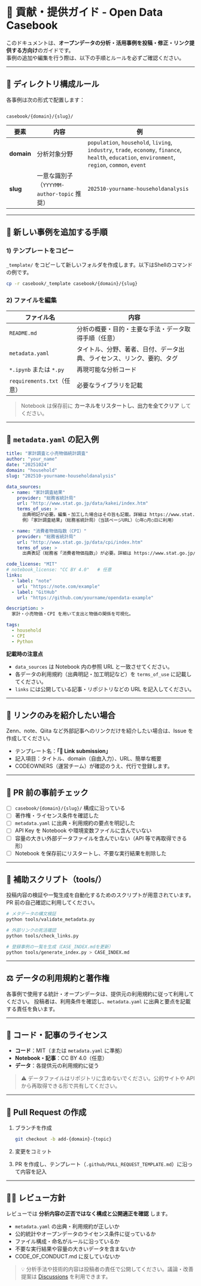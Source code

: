 # 🤝 貢献・提供ガイド - Open Data Casebook

このドキュメントは、**オープンデータの分析・活用事例を投稿・修正・リンク提供する方向け**のガイドです。  
事例の追加や編集を行う際は、以下の手順とルールを必ずご確認ください。

---

## 🧭 ディレクトリ構成ルール

各事例は次の形式で配置します：

```

casebook/{domain}/{slug}/

````

| 要素 | 内容 | 例 |
| ---- | ---- | ---- |
| **domain** | 分析対象分野 | `population`, `household`, `living`, `industry`, `trade`, `economy`, `finance`, `health`, `education`, `environment`, `region`, `common`, `event` |
| **slug** | 一意な識別子（`YYYYMM-author-topic` 推奨） | `202510-yourname-householdanalysis` |

---

## 📂 新しい事例を追加する手順

### 1) テンプレートをコピー
`_template/` をコピーして新しいフォルダを作成します。以下はShellのコマンドの例です。

```bash
cp -r casebook/_template casebook/{domain}/{slug}
````

### 2) ファイルを編集

| ファイル名                  | 内容                                  |
| ---------------------- | ----------------------------------- |
| `README.md`            | 分析の概要・目的・主要な手法・データ取得手順（任意）          |
| `metadata.yaml`        | タイトル、分野、著者、日付、データ出典、ライセンス、リンク、要約、タグ |
| `*.ipynb` または `*.py`   | 再現可能な分析コード                          |
| `requirements.txt`（任意） | 必要なライブラリを記載                         |

> Notebook は保存前に **カーネルをリスタートし、出力を全てクリア** してください。

---

## 🧾 `metadata.yaml` の記入例

```yaml
title: "家計調査と小売物価統計調査"
author: "your_name"
date: "20251024"
domain: "household"
slug: "202510-yourname-householdanalysis"

data_sources:
  - name: "家計調査結果"
    provider: "総務省統計局"
    url: "http://www.stat.go.jp/data/kakei/index.htm"
    terms_of_use: >
      出典明記が必要。編集・加工した場合はその旨も記載。詳細は https://www.stat.go.jp/info/riyou.html
      例）「家計調査結果」（総務省統計局）（当該ページURL）（○年○月○日に利用）

  - name: "消費者物価指数（CPI）"
    provider: "総務省統計局"
    url: "http://www.stat.go.jp/data/cpi/index.htm"
    terms_of_use: >
      出典表記（総務省「消費者物価指数」）が必要。詳細は https://www.stat.go.jp/info/riyou.html

code_license: "MIT"
# notebook_license: "CC BY 4.0"   # 任意
links:
  - label: "note"
    url: "https://note.com/example"
  - label: "GitHub"
    url: "https://github.com/yourname/opendata-example"

description: >
  家計・小売物価・CPI を用いて支出と物価の関係を可視化。

tags:
  - household
  - CPI
  - Python
```

**記載時の注意点**

* `data_sources` は Notebook 内の参照 URL と一致させてください。
* 各データの利用規約（出典明記・加工明記など）を `terms_of_use` に記載してください。
* `links` には公開している記事・リポジトリなどの URL を記入してください。
---

## 🔗 リンクのみを紹介したい場合

Zenn、note、Qiita など外部記事へのリンクだけを紹介したい場合は、Issue を作成してください。

* テンプレート名：**「🔗 Link submission」**
* 記入項目：タイトル、domain（自由入力）、URL、簡単な概要
* CODEOWNERS（運営チーム）が確認のうえ、代行で登録します。

---

## 🧪 PR 前の事前チェック

* [ ] `casebook/{domain}/{slug}/` 構成に沿っている
* [ ] 著作権・ライセンス条件を確認した
* [ ] `metadata.yaml` に出典・利用規約の要点を明記した
* [ ] API Key を Notebook や環境変数ファイルに含んでいない
* [ ] 容量の大きい外部データファイルを含んでいない（API 等で再取得できる形）
* [ ] Notebook を保存前にリスタートし、不要な実行結果を削除した

---

## 🧰 補助スクリプト（tools/）

投稿内容の検証や一覧生成を自動化するためのスクリプトが用意されています。
PR 前の自己確認に利用してください。

```bash
# メタデータの構文検証
python tools/validate_metadata.py

# 外部リンクの死活確認
python tools/check_links.py

# 登録事例の一覧を生成（CASE_INDEX.mdを更新）
python tools/generate_index.py > CASE_INDEX.md
```

---

## ⚖️ データの利用規約と著作権

各事例で使用する統計・オープンデータは、提供元の利用規約に従って利用してください。
投稿者は、利用条件を確認し、`metadata.yaml` に出典と要点を記載する責任を負います。

---

## 📄 コード・記事のライセンス

* **コード**：MIT（または `metadata.yaml` に準拠）
* **Notebook・記事**：CC BY 4.0（任意）
* **データ**：各提供元の利用規約に従う

> ⚠️ データファイルはリポジトリに含めないでください。公的サイトや API から再取得できる形で共有してください。

---

## 🚀 Pull Request の作成

1. ブランチを作成

   ```bash
   git checkout -b add-{domain}-{topic}
   ```
2. 変更をコミット
3. PR を作成し、テンプレート（`.github/PULL_REQUEST_TEMPLATE.md`）に沿って内容を記入

---

## 🕵️‍♀️ レビュー方針

レビューでは **分析内容の正否ではなく構成と公開適正を確認** します。

* `metadata.yaml` の出典・利用規約が正しいか
* 公的統計やオープンデータのライセンス条件に従っているか
* ファイル構成・命名がルールに沿っているか
* 不要な実行結果や容量の大きいデータを含まないか
* CODE_OF_CONDUCT.md に反していないか

> 💡 分析手法や技術的内容は投稿者の責任で公開してください。議論・改善提案は [Discussions](https://github.com/yourname/opendata-casebook/discussions) を利用できます。

